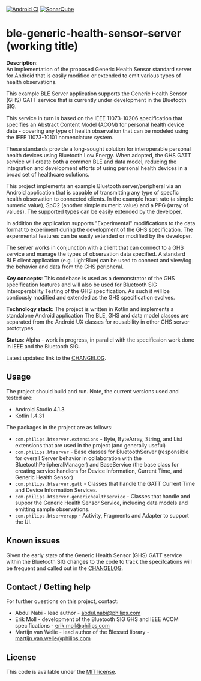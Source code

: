 [![Android CI](https://github.com/philips-internal/bluetooth-server-example/actions/workflows/android.yml/badge.svg)](https://github.com/philips-internal/bluetooth-server-example/actions/workflows/android.yml)
[![SonarQube](https://github.com/philips-internal/bluetooth-server-example/actions/workflows/sonar.yml/badge.svg)](https://github.com/philips-internal/bluetooth-server-example/actions/workflows/sonar.yml)

# ble-generic-health-sensor-server (working title)

**Description**:  
An implementation of the proposed Generic Health Sensor standard server for Android that is easily modified or extended to emit various types of health observations.

This example BLE Server application supports the Generic Health Sensor (GHS) GATT service that is currently under development in the Bluetooth SIG.

This service in turn is based on the IEEE 11073-10206 specification that specifies an Abstract Content Model (ACOM) for personal health device data - covering any type of health observation that can be modeled using the IEEE 11073-10101 nomenclature system.

These standards provide a long-sought solution for interoperable personal health devices using Bluetooth Low Energy. When adopted, the GHS GATT service will create both a common BLE and data model, reducing the integration and development efforts of using personal health devices in a broad set of healthcare solutions.

This project implements an example Bluetooth server/peripheral via an Android application that is capable of transmitting any type of specfic health observation to connected clients. In the example heart rate (a simple numeric value), SpO2 (another simple numeric value) and a PPG (array of values). The supported types can be easily extended by the developer.

In addition the application supports "Experimental" modifications to the data format to experiment during the development of the GHS specification.  The expermental features can be easily extended or modified by the developer.

The server works in conjunction with a client that can connect to a GHS service and manage the types of observation data specified. A standard BLE client application (e.g. LightBlue) can be used to connect and view/log the behavior and data from the GHS peripheral.

**Key concepts**:
This codebase is used as a demonstrator of the GHS specification features and will also be used for Bluetooth SIG Interoperability Testing of the GHS specification. As such it will be contiously modified and extended as the GHS specification evolves.

**Technology stack**: 
The project is written in Kotlin and implements a standalone Android application
The BLE, GHS and data model classes are separated from the Android UX classes for reusability in other GHS server prototypes.

**Status**:  Alpha - work in progress, in parallel with the specificaion work done in IEEE and the Bluetooth SIG.

Latest updates: link to the [CHANGELOG](CHANGELOG.md).

## Usage

The project should build and run. Note, the current versions used and tested are:
* Android Studio 4.1.3
* Kotlin 1.4.31

The packages in the project are as follows:
* ```com.philips.btserver.extensions``` - Byte, ByteArray, String, and List extensions that are used in the project (and generally useful)
* ```com.philips.btserver``` - Base classes for BluetoothServer (responsible for overall Server behavior in collaboration with the BluetoothPeripheralManager) and BaseService (the base class for creating service handlers for Device Information, Current Time, and Generic Health Sensor)
* ```com.philips.btserver.gatt``` - Classes that handle the GATT Current Time and Device Information Services.
* ```com.philips.btserver.generichealthservice``` - Classes that handle and suppor the Generic Health Sensor Service, including data models and emitting sample observations.
* ```com.philips.btserverapp``` - Activity, Fragments and Adapter to support the UI.

## Known issues
Given the early state of the Generic Health Sensor (GHS) GATT service within the Bluetooth SIG changes to the code to track the specifcations will be frequent and called out in the [CHANGELOG](CHANGELOG.md).

## Contact / Getting help

For further questions on this project, contact:
* Abdul Nabi - lead author - abdul.nabi@philips.com
* Erik Moll - development of the Bluetooth SIG GHS and IEEE ACOM specifications - erik.moll@philips.com
* Martijn van Welie - lead author of the Blessed library - martijn.van.welie@philips.com

## License
This code is available under the [MIT license](LICENSE.md).
